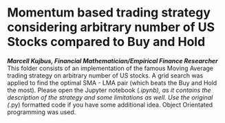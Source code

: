 ﻿# Momentum based trading strategy considering arbitrary number of US Stocks compared to Buy and Hold
*__Marcell Kujbus, Financial Mathematician/Empirical Finance Researcher__*
This folder consists of an implementation of the famous Moving Average trading strategy on arbitrary number of US stocks. A grid search was applied to find the optimal SMA - LMA pair (which 
beats the Buy and Hold the most). Please open the Jupyter notebook (*.ipynb), as it contains the description of the strategy and some limitations as well.
Use the original (*.py) formatted code if you have some additional idea.
Object Orientated programming was used.
